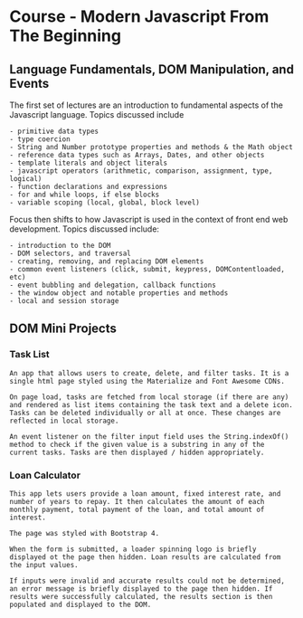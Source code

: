 # Course - Modern Javascript From The Beginning

## Language Fundamentals, DOM Manipulation, and Events

The first set of lectures are an introduction to fundamental aspects of the Javascript language. Topics discussed include

```
- primitive data types
- type coercion
- String and Number prototype properties and methods & the Math object
- reference data types such as Arrays, Dates, and other objects
- template literals and object literals
- javascript operators (arithmetic, comparison, assignment, type, logical)
- function declarations and expressions
- for and while loops, if else blocks
- variable scoping (local, global, block level)
```

Focus then shifts to how Javascript is used in the context of front end web development. Topics discussed include:

```
- introduction to the DOM
- DOM selectors, and traversal
- creating, removing, and replacing DOM elements
- common event listeners (click, submit, keypress, DOMContentloaded, etc)
- event bubbling and delegation, callback functions
- the window object and notable properties and methods
- local and session storage
```

## DOM Mini Projects

### Task List

```
An app that allows users to create, delete, and filter tasks. It is a single html page styled using the Materialize and Font Awesome CDNs.

On page load, tasks are fetched from local storage (if there are any) and rendered as list items containing the task text and a delete icon. Tasks can be deleted individually or all at once. These changes are reflected in local storage.

An event listener on the filter input field uses the String.indexOf() method to check if the given value is a substring in any of the current tasks. Tasks are then displayed / hidden appropriately.
```

### Loan Calculator

```
This app lets users provide a loan amount, fixed interest rate, and number of years to repay. It then calculates the amount of each monthly payment, total payment of the loan, and total amount of interest.

The page was styled with Bootstrap 4.

When the form is submitted, a loader spinning logo is briefly displayed ot the page then hidden. Loan results are calculated from the input values.

If inputs were invalid and accurate results could not be determined, an error message is briefly displayed to the page then hidden. If results were successfully calculated, the results section is then populated and displayed to the DOM.
```

